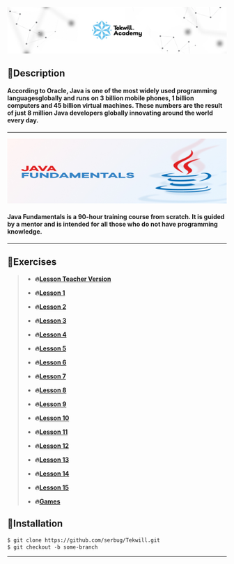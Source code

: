 
 **[![](img/cover.jpg)](https://tekwill.md/tekwill-academy/)**


## 📌Description

#### According to Oracle, Java is one of the most widely used programming languages ​​globally and runs on 3 billion mobile phones, 1 billion computers and 45 billion virtual machines. These numbers are the result of just 8 million Java developers globally innovating around the world every day.

_________________________________________________________________________________________________
![Java Fundamentals](img/java.jpg)

#### Java Fundamentals is a 90-hour training course from scratch. It is guided by a mentor and is intended for all those who do not have programming knowledge.
_________________________________________________________________________________________________

## 📌Exercises
>
>- **🔥[Lesson Teacher Version](https://github.com/UmanetAlexandru/Tekwill2022)**
>
>- **🔥[Lesson 1](Lesson%2001)**
>
>- **🔥[Lesson 2](Lesson%2002)**
>
>- **🔥[Lesson 3](Lesson%2003)**
>
>- **🔥[Lesson 4](Lesson%2004)**
>
>- **🔥[Lesson 5](Lesson%2005)**
>
>- **🔥[Lesson 6](Lesson%2006)**
>
>- **🔥[Lesson 7](Lesson%2007)**
>
>- **🔥[Lesson 8](Lesson%2008)**
>
>- **🔥[Lesson 9](Lesson%2009)**
>
>- **🔥[Lesson 10](Lesson%2010)**
>
>- **🔥[Lesson 11](Lesson%2011)**
>
>- **🔥[Lesson 12](Lesson%2012)**
>
>- **🔥[Lesson 13](Lesson%2013)**
>
>- **🔥[Lesson 14](Lesson%2014)**
>
>- **🔥[Lesson 15](Lesson%2015)**
>
>- **🔥[Games](Games)**
>

## 📌Installation

````
$ git clone https://github.com/serbug/Tekwill.git
$ git checkout -b some-branch
````
-----------------------------------------------------------------------------
